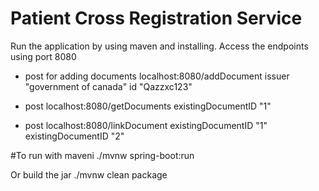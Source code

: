 # Patient Cross Registration Service

Run the application by using maven and installing. Access the endpoints using port 8080

- post for adding documents
localhost:8080/addDocument
issuer "government of canada"
id "Qazzxc123"

- post
localhost:8080/getDocuments
existingDocumentID "1"

- post
localhost:8080/linkDocument
existingDocumentID "1"
existingDocumentID "2"

#To run with maveni
./mvnw spring-boot:run

Or build the jar
./mvnw clean package